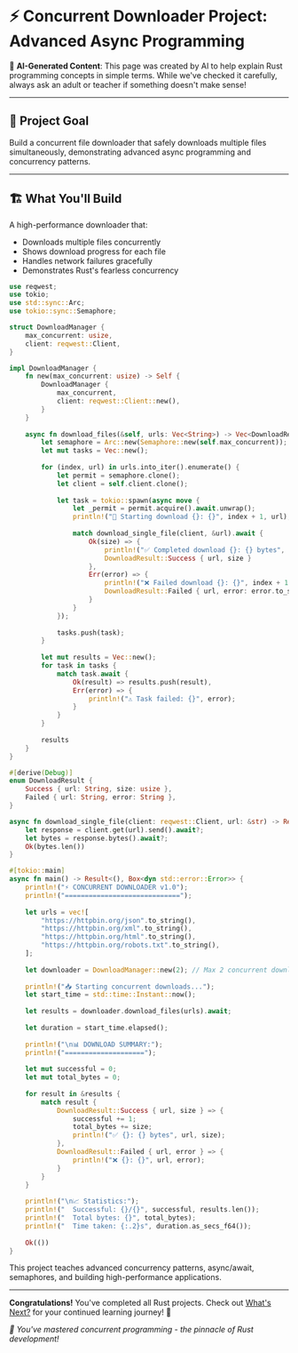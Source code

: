 # ⚡ Concurrent Downloader Project: Advanced Async Programming

🤖 **AI-Generated Content**: This page was created by AI to help explain Rust programming concepts in simple terms. While we've checked it carefully, always ask an adult or teacher if something doesn't make sense!

---

## 🎯 Project Goal

Build a concurrent file downloader that safely downloads multiple files simultaneously, demonstrating advanced async programming and concurrency patterns.

---

## 🏗️ What You'll Build

A high-performance downloader that:
- Downloads multiple files concurrently
- Shows download progress for each file
- Handles network failures gracefully
- Demonstrates Rust's fearless concurrency

```rust
use reqwest;
use tokio;
use std::sync::Arc;
use tokio::sync::Semaphore;

struct DownloadManager {
    max_concurrent: usize,
    client: reqwest::Client,
}

impl DownloadManager {
    fn new(max_concurrent: usize) -> Self {
        DownloadManager {
            max_concurrent,
            client: reqwest::Client::new(),
        }
    }
    
    async fn download_files(&self, urls: Vec<String>) -> Vec<DownloadResult> {
        let semaphore = Arc::new(Semaphore::new(self.max_concurrent));
        let mut tasks = Vec::new();
        
        for (index, url) in urls.into_iter().enumerate() {
            let permit = semaphore.clone();
            let client = self.client.clone();
            
            let task = tokio::spawn(async move {
                let _permit = permit.acquire().await.unwrap();
                println!("🚀 Starting download {}: {}", index + 1, url);
                
                match download_single_file(client, &url).await {
                    Ok(size) => {
                        println!("✅ Completed download {}: {} bytes", index + 1, size);
                        DownloadResult::Success { url, size }
                    },
                    Err(error) => {
                        println!("❌ Failed download {}: {}", index + 1, error);
                        DownloadResult::Failed { url, error: error.to_string() }
                    }
                }
            });
            
            tasks.push(task);
        }
        
        let mut results = Vec::new();
        for task in tasks {
            match task.await {
                Ok(result) => results.push(result),
                Err(error) => {
                    println!("⚠️ Task failed: {}", error);
                }
            }
        }
        
        results
    }
}

#[derive(Debug)]
enum DownloadResult {
    Success { url: String, size: usize },
    Failed { url: String, error: String },
}

async fn download_single_file(client: reqwest::Client, url: &str) -> Result<usize, Box<dyn std::error::Error>> {
    let response = client.get(url).send().await?;
    let bytes = response.bytes().await?;
    Ok(bytes.len())
}

#[tokio::main]
async fn main() -> Result<(), Box<dyn std::error::Error>> {
    println!("⚡ CONCURRENT DOWNLOADER v1.0");
    println!("=============================");
    
    let urls = vec![
        "https://httpbin.org/json".to_string(),
        "https://httpbin.org/xml".to_string(),
        "https://httpbin.org/html".to_string(),
        "https://httpbin.org/robots.txt".to_string(),
    ];
    
    let downloader = DownloadManager::new(2); // Max 2 concurrent downloads
    
    println!("📥 Starting concurrent downloads...");
    let start_time = std::time::Instant::now();
    
    let results = downloader.download_files(urls).await;
    
    let duration = start_time.elapsed();
    
    println!("\n📊 DOWNLOAD SUMMARY:");
    println!("====================");
    
    let mut successful = 0;
    let mut total_bytes = 0;
    
    for result in &results {
        match result {
            DownloadResult::Success { url, size } => {
                successful += 1;
                total_bytes += size;
                println!("✅ {}: {} bytes", url, size);
            },
            DownloadResult::Failed { url, error } => {
                println!("❌ {}: {}", url, error);
            }
        }
    }
    
    println!("\n📈 Statistics:");
    println!("  Successful: {}/{}", successful, results.len());
    println!("  Total bytes: {}", total_bytes);
    println!("  Time taken: {:.2}s", duration.as_secs_f64());
    
    Ok(())
}
```

This project teaches advanced concurrency patterns, async/await, semaphores, and building high-performance applications.

---

**Congratulations!** You've completed all Rust projects. Check out [What's Next?](../whats-next) for your continued learning journey! 🚀

*🦀 You've mastered concurrent programming - the pinnacle of Rust development!*
